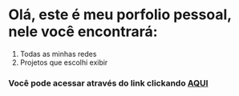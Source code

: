 # Olá, este é meu porfolio pessoal, nele você encontrará:

1. Todas as minhas redes
2. Projetos que escolhi exibir


### Você pode acessar através do link clickando [AQUI](https://marceloferreira72.github.io/)
